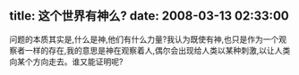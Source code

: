 title: 这个世界有神么?
date: 2008-03-13 02:33:00
---

问题的本质其实是,什么是神,他们有什么力量?我认为既使有神,也只是作为一个观察者一样的存在,我的意思是神在观察着人,偶尔会出现给人类以某种刺激,以让人类向某个方向走去。谁又能证明呢?
